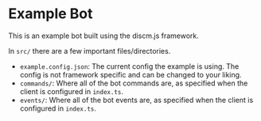 # Example Bot

This is an example bot built using the discm.js framework.

In `src/` there are a few important files/directories.

- `example.config.json`: The current config the example is using. The config is not framework specific and can be changed to your liking.
- `commands/`: Where all of the bot commands are, as specified when the client is configured in `index.ts`.
- `events/`: Where all of the bot events are, as specified when the client is configured in `index.ts`.

